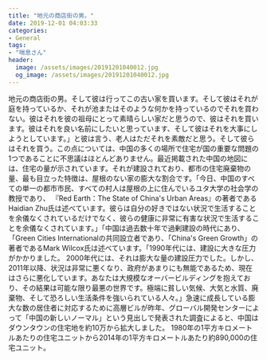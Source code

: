 ```yaml
---
title: "地元の商店街の男。"
date: 2019-12-01 04:03:33
categories:
- General
tags:
- "喘息さん"
header:
  image: /assets/images/20191201040012.jpg
  og_image: /assets/images/20191201040012.jpg
---
```


地元の商店街の男。そして彼は行ってこの古い家を買います。そして彼はそれが庭を持っているか、それが池またはそのような何かを持っているのでそれを買わない。彼はそれを彼の祖母にとって素晴らしい家だと思うので、彼はそれを買います。彼はそれを良い名前にしたいと思っています、そして彼はそれを大事にしようとしています。」と彼は言う、老人はただそれを素敵だと思う。そして彼らはそれを買う。この点については、中国の多くの場所で住宅が国の重要な問題の1つであることに不思議はほとんどありません。最近掲載された中国の地図には、住宅の量が示されています。それが建設されており、都市の住宅廃棄物の量、最も目立った特徴は、屋根のない家の膨大な割合です。「今日、中国のすべての単一の都市市民、すべての村人は屋根の上に住んでいるユタ大学の社会学の教授であり、 『Red Earth：The State of China&#39;s Urban Areas』の著者であるHaidian Zhu氏は述べています。彼らは自分の好きではない状況で生活することを余儀なくされているだけでなく、彼らの健康に非常に有害な状況で生活することを余儀なくされています。」「中国は過去数十年で過剰建設の時代にあり、 「Green Cities Internationalの共同設立者であり、「China&#39;s Green Growth」の著者であるMark Wilcox氏は述べています。「1990年代には、建設に大きな圧力がかかりました。 2000年代には、それは膨大な量の建設圧力でした。しかし、2011年以降、状況は非常に悪くなり、政府があまりにも無能であるため、現在はさらに悪化しています。あなたは大規模なオーバービルディングを抱えており、その結果は可能な限り最悪の世界です。極端に貧しい気候、大気と水質、廃棄物、そして恐ろしい生活条件を強いられている人々。」急速に成長している膨大な数の居住者に対応するために高層ビルが昨年、グローバル開発センターによって「中国の新しいノーマル」という見出しで発表された調査によると、中国はダウンタウンの住宅地を約10万から拡大しました。 1980年の1平方キロメートルあたりの住宅ユニットから2014年の1平方キロメートルあたり約890,000の住宅ユニット。
